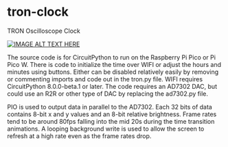 # tron-clock
TRON Oscilloscope Clock

[![IMAGE ALT TEXT HERE](https://img.youtube.com/vi/OOFGKmF-wbw/0.jpg)](https://www.youtube.com/watch?v=OOFGKmF-wbw)

The source code is for CircuitPython to run on the Raspberry Pi Pico or Pi Pico W. There is code to initialize the time over WIFI or adjust the hours and minutes using buttons. Either can be disabled relatively easily by removing or commenting imports and code out in the tron.py file. WIFI requires CircuitPython 8.0.0-beta.1 or later. The code requires an AD7302 DAC, but could use an R2R or other type of DAC by replacing the ad7302.py file.

PIO is used to output data in parallel to the AD7302. Each 32 bits of data contains 8-bit x and y values and an 8-bit relative brightness. Frame rates tend to be around 80fps falling into the mid 20s during the time transition animations. A looping background write is used to allow the screen to refresh at a high rate even as the frame rates drop. 
